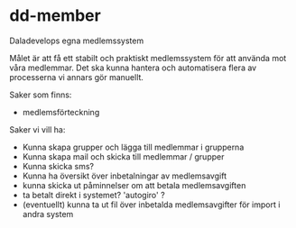 # dd-member
Daladevelops egna medlemssystem

Målet är att få ett stabilt och praktiskt medlemssystem för att använda mot våra medlemmar. 
Det ska kunna hantera och automatisera flera av processerna vi annars gör manuellt. 

Saker som finns:
* medlemsförteckning

Saker vi vill ha:
* Kunna skapa grupper och lägga till medlemmar i grupperna
* Kunna skapa mail och skicka till medlemmar / grupper
* Kunna skicka sms?
* Kunna ha översikt över inbetalningar av medlemsavgift
* kunna skicka ut påminnelser om att betala medlemsavgiften
* ta betalt direkt i systemet? 'autogiro' ?
* (eventuellt) kunna ta ut fil över inbetalda medlemsavgifter för import i andra system

